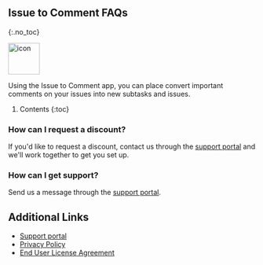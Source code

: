 ## Issue to Comment FAQs
{:.no_toc}

<img alt="icon" src="{{ 'assets/comment-to-issue-icon.svg' | relative_url }}" width="64" height="64"/> 

Using the Issue to Comment app, you can place convert important comments on your issues into new subtasks and issues.

1. Contents
{:toc}

### How can I request a discount?
If you'd like to request a discount, contact us through the [support portal](https://firstdawnllc.atlassian.net/servicedesk/customer/portal/1) and we'll work together to get you set up.

### How can I get support?
Send us a message through the [support portal](https://firstdawnllc.atlassian.net/servicedesk/customer/portal/1).

## Additional Links
- [Support portal](https://firstdawnllc.atlassian.net/servicedesk/customer/portal/1)
- [Privacy Policy](/issue-to-comment-privacy)
- [End User License Agreement](issue-to-comment-eula)
